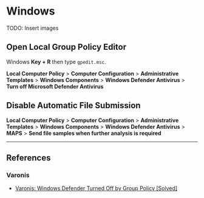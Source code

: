 # Windows

TODO: Insert images

## Open Local Group Policy Editor

Windows **Key + R** then type `gpedit.msc`.

**Local Computer Policy** > **Computer Configuration** > **Administrative Templates** > **Windows Components** > **Windows Defender Antivirus** > **Turn off Microsoft Defender Antivirus**

## Disable Automatic File Submission

**Local Computer Policy** > **Computer Configuration** > **Administrative Templates** > **Windows Components** > **Windows Defender Antivirus** > **MAPS** > **Send file samples when further analysis is required**

---
## References

### Varonis

- [Varonis: Windows Defender Turned Off by Group Policy \[Solved\]](https://www.varonis.com/blog/windows-defender-turned-off-by-group-policy)